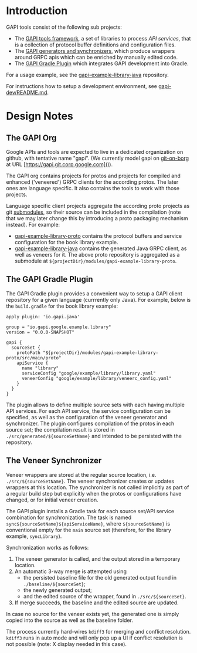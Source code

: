 # Introduction

GAPI tools consist of the following sub projects:

- The [GAPI tools framework](https://gapi.git.corp.google.com/gapi-tools-framework), a set of 
  libraries to process _API services_, that is a collection of protocol buffer definitions and 
  configuration files.
- The [GAPI generators and synchronizers](./vgen), which produce wrappers around GRPC apis
  which can be enriched by manually edited code.
- The [GAPI Gradle Plugin](./gradle-plugin) which integrates GAPI development into Gradle.

For a usage example, see the
[gapi-example-library-java](https://gapi.git.corp.google.com/gapi-example-library-java) repository.

For instructions how to setup a development environment, see [gapi-dev/README.md](
https://gapi.git.corp.google.com/gapi-dev/+/master/README.md).


# Design Notes

## The GAPI Org

Google APIs and tools are expected to live in a dedicated organization on github, with tentative
name "gapi". (We currently model gapi on [git-on-borg](https://go/git-on-borg) at URL
[https://gapi.git.corp.google.com]()).

The GAPI org contains projects for protos and projects for compiled and enhanced ('veneered')
GRPC clients for the according protos. The later ones are language specific. It also contains
the tools to work with those projects.

Language specific client projects aggregate the according proto projects as git
[submodules](https://git-scm.com/docs/git-submodule), so their source can be
included in the compilation (note that we may later change this by introducing a proto packaging
mechanism instead). For example:

- [gapi-example-library-proto](https://gapi.git.corp.google.com/gapi-example-library-proto)
  contains the protocol buffers and service configuration for the book library example.
- [gapi-example-library-java](https://gapi.git.corp.google.com/gapi-example-library-java) contains
  the generated Java GRPC client, as well as veneers for it. The above proto repository is
  aggregated as a submodule at `${projectDir}/modules/gapi-example-library-proto`.

## The GAPI Gradle Plugin

The GAPI Gradle plugin provides a convenient way to setup a GAPI client repository for a given language
(currrently only Java). For example, below is the `build.gradle` for the book library example:

    apply plugin: 'io.gapi.java'

    group = "io.gapi.google.example.library"
    version = "0.0.0-SNAPSHOT"

    gapi {
      sourceSet {
        protoPath "${projectDir}/modules/gapi-example-library-proto/src/main/proto"
        apiService {
          name "library"
          serviceConfig "google/example/library/library.yaml"
          veneerConfig "google/example/library/veneerc_config.yaml"
        }
      }
    }

The plugin allows to define multiple source sets with each having multiple API services. For each
API service, the service configuration can be specified, as well as the configuration of
the veneer generator and synchronizer. The plugin configures compilation of the protos in
each source set; the compilation result is stored in `./src/generated/${sourceSetName}` and
intended to be persisted with the repository.

## The Veneer Synchronizer

Veneer wrappers are stored at the regular source location, i.e. `./src/${sourceSetName}`. The
veneer synchronizer creates or updates wrappers at this location. The synchronizer is not
called implicitly as part of a regular build step but explicitly when the protos or configurations
have changed, or for initial veneer creation.

The GAPI plugin installs a Gradle task for each source set/API service combination for
synchronization. The task is named `sync${sourceSetName}${apiServiceName}`, where `${sourceSetName}`
is conventional empty for the `main` source set (therefore, for the library example, `syncLibrary`).

Synchronization works as follows:

1. The veneer generator is called, and the output stored in a temporary location.
2. An automatic 3-way merge is attempted using
   - the persisted baseline file for the old generated output found in
     `./baseline/${sourceSet}`;
   - the newly generated output;
   - and the edited source of the wrapper, found in `./src/${sourceSet}`.
3. If merge succeeds, the baseline and the edited source are updated.

In case no source for the veneer exists yet, the generated one is simply copied into the source
as well as the baseline folder.

The process currently hard-wires `kdiff3` for merging and conflict resolution. `kdiff3` runs in auto
mode and will only pop up a UI if conflict resolution is not possible (note: X display needed in
this case).
